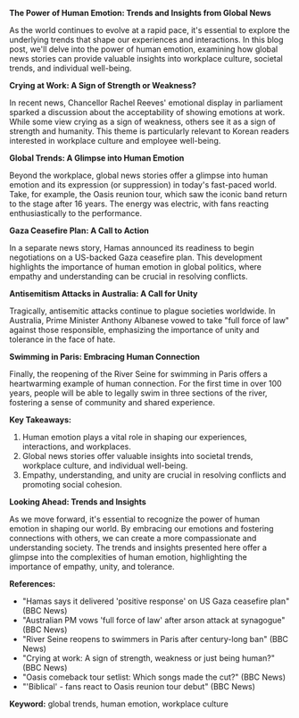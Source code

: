 **The Power of Human Emotion: Trends and Insights from Global News**

As the world continues to evolve at a rapid pace, it's essential to explore the underlying trends that shape our experiences and interactions. In this blog post, we'll delve into the power of human emotion, examining how global news stories can provide valuable insights into workplace culture, societal trends, and individual well-being.

**Crying at Work: A Sign of Strength or Weakness?**

In recent news, Chancellor Rachel Reeves' emotional display in parliament sparked a discussion about the acceptability of showing emotions at work. While some view crying as a sign of weakness, others see it as a sign of strength and humanity. This theme is particularly relevant to Korean readers interested in workplace culture and employee well-being.

**Global Trends: A Glimpse into Human Emotion**

Beyond the workplace, global news stories offer a glimpse into human emotion and its expression (or suppression) in today's fast-paced world. Take, for example, the Oasis reunion tour, which saw the iconic band return to the stage after 16 years. The energy was electric, with fans reacting enthusiastically to the performance.

**Gaza Ceasefire Plan: A Call to Action**

In a separate news story, Hamas announced its readiness to begin negotiations on a US-backed Gaza ceasefire plan. This development highlights the importance of human emotion in global politics, where empathy and understanding can be crucial in resolving conflicts.

**Antisemitism Attacks in Australia: A Call for Unity**

Tragically, antisemitic attacks continue to plague societies worldwide. In Australia, Prime Minister Anthony Albanese vowed to take "full force of law" against those responsible, emphasizing the importance of unity and tolerance in the face of hate.

**Swimming in Paris: Embracing Human Connection**

Finally, the reopening of the River Seine for swimming in Paris offers a heartwarming example of human connection. For the first time in over 100 years, people will be able to legally swim in three sections of the river, fostering a sense of community and shared experience.

**Key Takeaways:**

1. Human emotion plays a vital role in shaping our experiences, interactions, and workplaces.
2. Global news stories offer valuable insights into societal trends, workplace culture, and individual well-being.
3. Empathy, understanding, and unity are crucial in resolving conflicts and promoting social cohesion.

**Looking Ahead: Trends and Insights**

As we move forward, it's essential to recognize the power of human emotion in shaping our world. By embracing our emotions and fostering connections with others, we can create a more compassionate and understanding society. The trends and insights presented here offer a glimpse into the complexities of human emotion, highlighting the importance of empathy, unity, and tolerance.

**References:**

* "Hamas says it delivered 'positive response' on US Gaza ceasefire plan" (BBC News)
* "Australian PM vows 'full force of law' after arson attack at synagogue" (BBC News)
* "River Seine reopens to swimmers in Paris after century-long ban" (BBC News)
* "Crying at work: A sign of strength, weakness or just being human?" (BBC News)
* "Oasis comeback tour setlist: Which songs made the cut?" (BBC News)
* "'Biblical' - fans react to Oasis reunion tour debut" (BBC News)

**Keyword:** global trends, human emotion, workplace culture